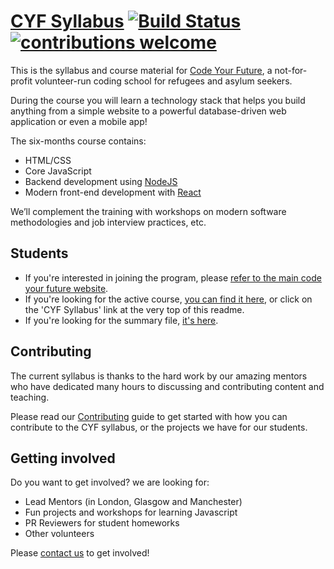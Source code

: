 # [CYF Syllabus](https://codeyourfuture.github.io/syllabus-master/) [![Build Status](https://travis-ci.org/CodeYourFuture/syllabus.svg?branch=master)](https://travis-ci.org/CodeYourFuture/syllabus) [![contributions welcome](https://img.shields.io/badge/contributions-welcome-brightgreen.svg?style=flat)](https://github.com/CodeYourFuture/syllabus/blob/master/CONTRIBUTING.md)

This is the syllabus and course material for
[Code Your Future](http://codeyourfuture.co/), a not-for-profit volunteer-run
coding school for refugees and asylum seekers.

During the course you will learn a technology stack that helps you build
anything from a simple website to a powerful database-driven web application or
even a mobile app!

The six-months course contains:

* HTML/CSS
* Core JavaScript
* Backend development using [NodeJS](https://nodejs.org)
* Modern front-end development with [React](https://facebook.github.io/react/)

We’ll complement the training with workshops on modern software methodologies
and job interview practices, etc.

## Students
* If you're interested in joining the program, please
[refer to the main code your future website](https://codeyourfuture.io/students).
* If you're looking for the active course,
[you can find it here](https://codeyourfuture.github.io/syllabus-master/),
or click on the 'CYF Syllabus' link at the very top of
this readme.
* If you're looking for the summary file, [it's here](/SUMMARY.md).

## Contributing

The current syllabus is thanks to the hard work by our amazing
mentors who have dedicated many hours to discussing and contributing content
and teaching.

Please read our [Contributing](CONTRIBUTING.md) guide to get started with how
you can contribute to the CYF syllabus, or the projects we have for our
students.

## Getting involved

Do you want to get involved? we are looking for:

* Lead Mentors (in London, Glasgow and Manchester)
* Fun projects and workshops for learning Javascript
* PR Reviewers for student homeworks
* Other volunteers

Please [contact us](https://codeyourfuture.io/apply/mentor) to get involved!

